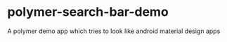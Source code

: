 polymer-search-bar-demo
=======================

A polymer demo app which tries to look like android material design apps
